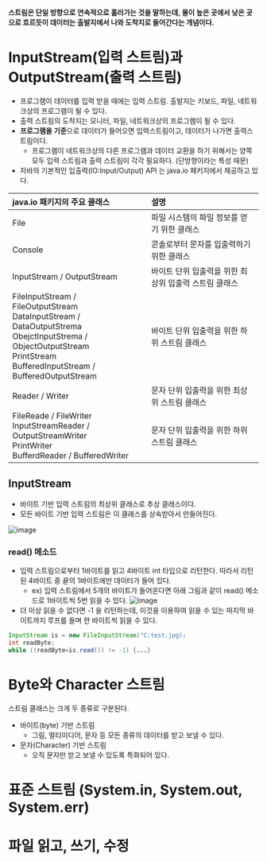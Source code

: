 **스트림은 단일 방향으로 연속적으로 흘러가는 것을 말하는데, 물이 높은 곳에서 낮은 곳으로 흐르듯이 데이터는 출발지에서 나와 도착지로 들어간다는 개념이다.**

# **InputStream(입력 스트림)과 OutputStream(출력 스트림)**
- 프로그램이 데이터를 입력 받을 때에는 입력 스트림. 출발지는 키보드, 파일, 네트워크상의 프로그램이 될 수 있다.
- 출력 스트림의 도착지는 모니터, 파일, 네트워크상의 프로그램이 될 수 있다.
- **프로그램을 기준**으로 데이터가 들어오면 입력스트림이고, 데이터가 나가면 출력스트림이다.
  - 프로그램이 네트워크상의 다른 프로그램과 데이터 교환을 하기 위해서는 양쪽 모두 입력 스트림과 출력 스트림이 각각 필요하다. (단방향이라는 특성 때문) 
- 자바의 기본적인 입출력(IO:Input/Output) API 는 java.io 패키지에서 제공하고 있다.

|java.io 패키지의 주요 클래스|설명|
|:---|:---|
|File|파일 시스템의 파일 정보를 얻기 위한 클래스|
|Console|콘솔로부터 문자를 입출력하기 위한 클래스|
|InputStream / OutputStream|바이트 단위 입출력을 위한 최상위 입출력 스트림 클래스|
FileInputStream / FileOutputStream</br>    DataInputStream / DataOutputStrema</br>    ObejctInputStrema / ObjectOutputStream</br>    PrintStream</br>    BufferedInputStream / BufferedOutputStream| 바이트 단위 입출력을 위한 하위 스트림 클래스|
|Reader / Writer | 문자 단위 입출력을 위한 최상위 스트림 클래스|
FileReade / FileWriter</br>  InputStreamReader / OutputStreamWriter</br>  PrintWriter</br>  BufferdReader / BufferedWriter| 문자 단위 입출력을 위한 하위 스트림 클래스|

## **InputStream**
- 바이트 기반 입력 스트림의 최상위 클래스로 추상 클래스이다.
- 모든 바이트 기반 입력 스트림은 이 클래스를 상속받아서 만들어진다.

![image](https://user-images.githubusercontent.com/77083074/203725929-4c7d1059-cf63-4591-b084-c51b6ae0f44f.png)

### read() 메소드
- 입력 스트림으로부터 1바이트를 읽고 4바이트 int 타입으로 리턴한다. 따라서 리턴된 4바이트 중 끝의 1바이트에만 데이터가 들어 있다. 
  - ex) 입력 스트림에서 5개의 바이트가 들어온다면 아래 그림과 같이 read() 메소드로 1바이트씩 5번 읽을 수 있다.
![image](https://user-images.githubusercontent.com/77083074/203727118-98d6c68e-7ae4-4298-b16d-1477dfcfe80a.png)
- 더 이상 읽을 수 없다면 -1 을 리턴하는데, 이것을 이용하여 읽을 수 있는 마지막 바이트까지 루프를 돌며 한 바이트씩 읽을 수 있다.
```java
InputStream is = new FileInputStream("C:test.jpg);
int readByte;
while ((readByte=is.read()) != -1) {...}
```



# **Byte와 Character 스트림**
스트림 클래스는 크게 두 종류로 구분된다. 
- 바이트(byte) 기반 스트림
  - 그림, 멀티미디어, 문자 등 모든 종류의 데이터를 받고 보낼 수 있다.
- 문자(Character) 기반 스트림
  - 오직 문자만 받고 보낼 수 있도록 특화되어 있다.
  


# **표준 스트림 (System.in, System.out, System.err)**

# **파일 읽고, 쓰기, 수정**
